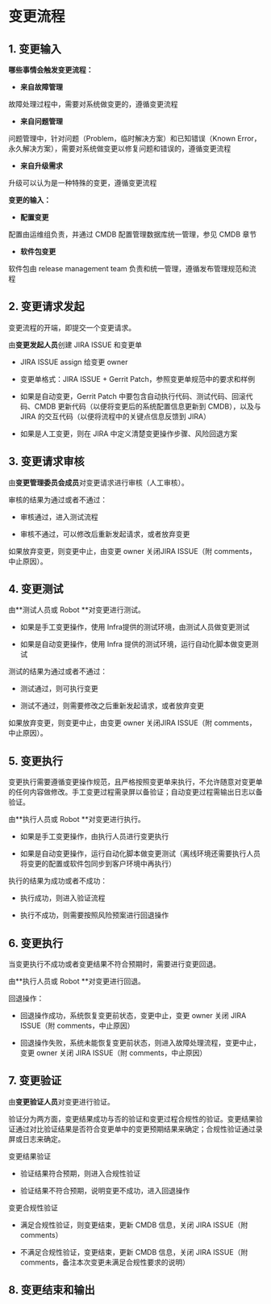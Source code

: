 # 变更流程



## 1. 变更输入

**哪些事情会触发变更流程：**

* **来自故障管理**

 故障处理过程中，需要对系统做变更的，遵循变更流程

* **来自问题管理**

 问题管理中，针对问题（Problem，临时解决方案）和已知错误（Known Error，永久解决方案），需要对系统做变更以修复问题和错误的，遵循变更流程

* **来自升级需求**

 升级可以认为是一种特殊的变更，遵循变更流程

**变更的输入：**

* **配置变更**

 配置由运维组负责，并通过 CMDB 配置管理数据库统一管理，参见 CMDB 章节

* **软件包变更**

 软件包由 release management team 负责和统一管理，遵循发布管理规范和流程

## 2. 变更请求发起

变更流程的开端，即提交一个变更请求。

由**变更发起人员**创建 JIRA ISSUE 和变更单

* JIRA ISSUE assign 给变更 owner

* 变更单格式：JIRA ISSUE + Gerrit Patch，参照变更单规范中的要求和样例

* 如果是自动变更，Gerrit Patch 中要包含自动执行代码、测试代码、回滚代码、CMDB 更新代码（以便将变更后的系统配置信息更新到 CMDB），以及与 JIRA 的交互代码（以便将流程中的关键点信息反馈到 JIRA）

* 如果是人工变更，则在 JIRA 中定义清楚变更操作步骤、风险回退方案

## 3. 变更请求审核

由**变更管理委员会成员**对变更请求进行审核（人工审核）。

审核的结果为通过或者不通过：

* 审核通过，进入测试流程

* 审核不通过，可以修改后重新发起请求，或者放弃变更

如果放弃变更，则变更中止，由变更 owner 关闭JIRA ISSUE（附 comments，中止原因）。

## 4. 变更测试

由**测试人员或 Robot **对变更进行测试。

* 如果是手工变更操作，使用 Infra提供的测试环境，由测试人员做变更测试

* 如果是自动变更操作，使用 Infra 提供的测试环境，运行自动化脚本做变更测试

测试的结果为通过或者不通过：

* 测试通过，则可执行变更

* 测试不通过，则需要修改之后重新发起请求，或者放弃变更

如果放弃变更，则变更中止，由变更 owner 关闭JIRA ISSUE（附 comments，中止原因）。

## 5. 变更执行

变更执行需要遵循变更操作规范，且严格按照变更单来执行，不允许随意对变更单的任何内容做修改。手工变更过程需录屏以备验证；自动变更过程需输出日志以备验证。

由**执行人员或 Robot **对变更进行执行。

* 如果是手工变更操作，由执行人员进行变更执行

* 如果是自动变更操作，运行自动化脚本做变更测试（离线环境还需要执行人员将变更的配置或软件包同步到客户环境中再执行）

执行的结果为成功或者不成功：

* 执行成功，则进入验证流程

* 执行不成功，则需要按照风险预案进行回退操作

## 6. 变更执行

当变更执行不成功或者变更结果不符合预期时，需要进行变更回退。

由**执行人员或 Robot **对变更进行回退。

回退操作：

* 回退操作成功，系统恢复变更前状态，变更中止，变更 owner 关闭 JIRA ISSUE（附 comments，中止原因）

* 回退操作失败，系统未能恢复变更前状态，则进入故障处理流程，变更中止，变更 owner 关闭 JIRA ISSUE（附 comments，中止原因）

## 7. 变更验证

由**变更验证人员**对变更进行验证。

验证分为两方面，变更结果成功与否的验证和变更过程合规性的验证。变更结果验证通过对比验证结果是否符合变更单中的变更预期结果来确定；合规性验证通过录屏或日志来确定。

变更结果验证

* 验证结果符合预期，则进入合规性验证

* 验证结果不符合预期，说明变更不成功，进入回退操作

变更合规性验证

* 满足合规性验证，则变更结束，更新 CMDB 信息，关闭 JIRA ISSUE（附 comments）

* 不满足合规性验证，变更结束，更新 CMDB 信息，关闭 JIRA ISSUE（附comments，备注本次变更未满足合规性要求的说明）

## 8. 变更结束和输出





